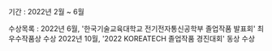기간 : 2022년 2월 ~ 6월 

수상목록 : 
2022년 6월, '한국기술교육대학교 전기전자통신공학부 졸업작품 발표회' 최우수작품상 수상 
2022년 10월, '2022 KOREATECH 졸업작품 경진대회' 동상 수상 
